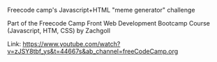 Freecode camp's Javascript+HTML "meme generator" challenge


Part of the Freecode Camp Front Web Development Bootcamp Course (Javascript, HTM, CSS) by Zachgoll

Link: https://www.youtube.com/watch?v=zJSY8tbf_ys&t=44667s&ab_channel=freeCodeCamp.org

